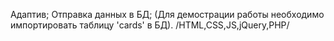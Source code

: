 Адаптив;
Отправка данных в БД;
(Для демострации работы необходимо импортировать таблицу 'cards' в БД).
/HTML,CSS,JS,jQuery,PHP/
